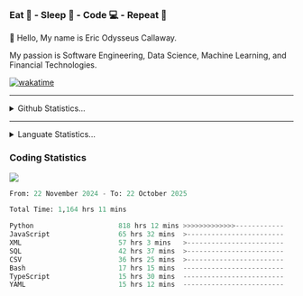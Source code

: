 <h3>Eat 🍴 - Sleep 🛌 - Code 💻 - Repeat 🔁</h3>

👋 Hello, My name is Eric Odysseus Callaway.

My passion is Software Engineering, Data Science, Machine Learning, and Financial Technologies.

[![wakatime](https://wakatime.com/badge/user/6717695f-6a13-47e3-aa16-c813e12c0985.svg)](https://wakatime.com/@6717695f-6a13-47e3-aa16-c813e12c0985)
<hr>
<details>
  <summary>
    Github Statistics...
  </summary>
    <p align="center">
      <img src="https://github-readme-stats.vercel.app/api?username=EricCallaway&show_icons=true"/>
    </p>
</details>
</hr>

<hr>
<details>
  <summary>
    Languate Statistics...
  </summary>
    <p align="center">
      <img src="https://wakatime.com/share/@Odysseus/6fc7c863-6fba-4e57-a6af-ed1f2fa8d560.svg"/>
    </p>
</details>
</hr>


<h3>Coding Statistics</h3>
<img src="https://wakatime.com/share/@Odysseus/5e02c832-9cc5-49a3-8f4c-bd2647d78fca.svg"/>
<!--START_SECTION:waka-->

```python
From: 22 November 2024 - To: 22 October 2025

Total Time: 1,164 hrs 11 mins

Python                     818 hrs 12 mins >>>>>>>>>>>>>------------   50.51 %
JavaScript                 65 hrs 32 mins  >------------------------   04.05 %
XML                        57 hrs 3 mins   >------------------------   03.52 %
SQL                        42 hrs 37 mins  >------------------------   02.63 %
CSV                        36 hrs 25 mins  >------------------------   02.25 %
Bash                       17 hrs 15 mins  -------------------------   01.07 %
TypeScript                 15 hrs 30 mins  -------------------------   00.96 %
YAML                       15 hrs 12 mins  -------------------------   00.94 %
```

<!--END_SECTION:waka-->
